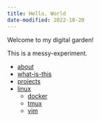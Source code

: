 ```yaml
---
title: Hello, World
date-modified: 2022-10-20
---
```


Welcome to my digital garden!

This is a messy-experiment.

* [about](about.md)
* [what-is-this](what-is-this.md)
* [projects](projects.md)
* [linux](./linux/index.html)
    + [docker](./linux/docker.html)
    + [tmux](./linux/tmux.html)
    + [vim](./linux/vim.html)
